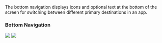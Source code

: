 The bottom navigation displays icons and optional text at the bottom of the screen for switching between different primary destinations in an app.

<DisplayToggle onText="Dark" offText="Light" label="Theme Switcher">

### Bottom Navigation

<img className="off" src="https://static2.sharepointonline.com/files/fabric/fabric-website/images/controls/android/updated/img_bottomnavigation_01_light.png?text=LightMode" />
<img className="on" src="https://static2.sharepointonline.com/files/fabric/fabric-website/images/controls/android/updated/img_bottomnavigation_01_dark.png?text=DarkMode" />
</DisplayToggle>
